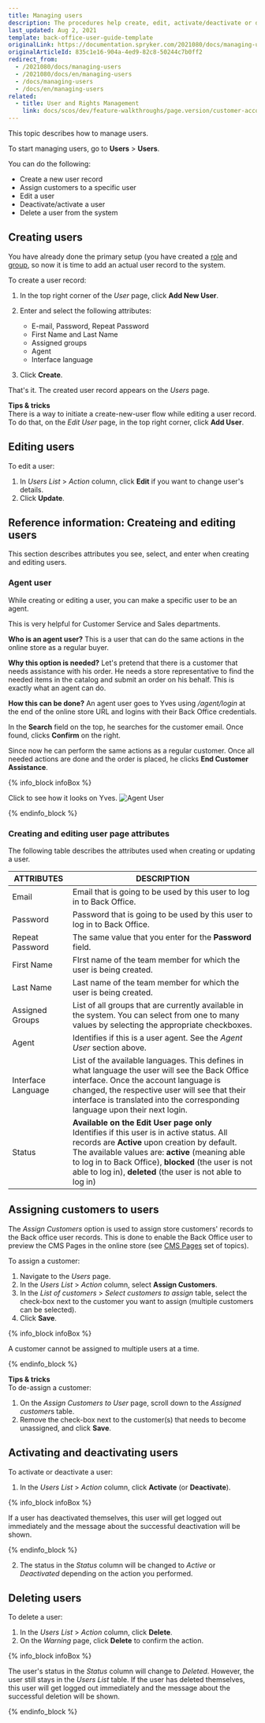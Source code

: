 ```yaml
---
title: Managing users
description: The procedures help create, edit, activate/deactivate or delete Back Office users, set a language to the Back Office user account, and make a user be an agent.
last_updated: Aug 2, 2021
template: back-office-user-guide-template
originalLink: https://documentation.spryker.com/2021080/docs/managing-users
originalArticleId: 835c1e16-904a-4ed9-82c8-50244c7b0ff2
redirect_from:
  - /2021080/docs/managing-users
  - /2021080/docs/en/managing-users
  - /docs/managing-users
  - /docs/en/managing-users
related:
  - title: User and Rights Management
    link: docs/scos/dev/feature-walkthroughs/page.version/customer-account-management-feature-walkthrough/user-and-rights-overview.html
---
```


This topic describes how to manage users.

To start managing users, go to **Users** > **Users**.

You can do the following:
* Create a new user record
* Assign customers to a specific user
* Edit a user
* Deactivate/activate a user
* Delete a user from the system

## Creating users

You have already done the primary setup (you have created a [role](/docs/scos/user/back-office-user-guides/{{page.version}}/users/roles-groups-and-users/managing-roles.html) and [group](/docs/scos/user/back-office-user-guides/{{page.version}}/users/roles-groups-and-users/managing-groups.html), so now it is time to add an actual user record to the system.

To create a user record:
1. In the top right corner of the *User* page, click **Add New User**.
2. Enter and select the following attributes:

    * E-mail, Password, Repeat Password
    * First Name and Last Name
    * Assigned groups
    * Agent
    * Interface language

3. Click **Create**.

That's it. The created user record appears on the *Users* page.    

**Tips & tricks**
<br>There is a way to initiate a create-new-user flow while editing a user record. To do that, on the *Edit User* page, in the top right corner, click **Add User**.

## Editing users

To edit a user:
1. In *Users List* > *Action* column, click **Edit**  if you want to change user's details.
2. Click **Update**.

## Reference information: Createing and editing users

This section describes attributes you see, select, and enter when creating and editing users.

### Agent user

While creating or editing a user, you can make a specific user to be an agent.

This is very helpful for Customer Service and Sales departments.

**Who is an agent user?**
This is a user that can do the same actions in the online store as a regular buyer.

**Why this option is needed?**
Let's pretend that there is a customer that needs assistance with his order. He needs a store representative to find the needed items in the catalog and submit an order on his behalf. This is exactly what an agent can do.

**How this can be done?**
An agent user goes to Yves using _/agent/login_ at the end of the online store URL and logins with their Back Office credentials.

In the **Search** field on the top, he searches for the customer email. Once found, clicks **Confirm** on the right.

Since now he can perform the same actions as a regular customer. Once all needed actions are done and the order is placed, he clicks **End Customer Assistance**.

{% info_block infoBox %}

Click to see how it looks on Yves.
![Agent User](https://spryker.s3.eu-central-1.amazonaws.com/docs/User+Guides/Back+Office+User+Guides/Users+Control/User:+Reference+Information/Agent+User.gif)

{% endinfo_block %}

### Creating and editing user page attributes

The following table describes the attributes used when creating or updating a user.

| ATTRIBUTES | DESCRIPTION  |
| --- | --- |
| Email | Email that is going to be used by this user to log in to Back Office.  |
| Password | Password that is going to be used by this user to log in to Back Office.  |
| Repeat Password | The same value that you enter for the **Password** field. |
|First Name| FIrst name of the team member for which the user is being created. |
|Last Name| Last name of the team member for which the user is being created. |
| Assigned Groups |List of all groups that are currently available in the system. You can select from one to many values by selecting the appropriate checkboxes. |
| Agent | Identifies if this is a user agent. See the _Agent User_ section above. |
| Interface Language |List of the available languages. This defines in what language the user will see the Back Office interface. Once the account language is changed, the respective user will see that their interface is translated into the corresponding language upon their next login.|
| Status |**Available on the Edit User page only**</br>Identifies if this user is in active status. All records are **Active** upon creation by default. The available values are: **active** (meaning able to log in to Back Office), **blocked** (the user is not able to log in), **deleted** (the user is not able to log in)|

## Assigning customers to users

The *Assign Customers* option is used to assign store customers' records to the Back office user records. This is done to enable the Back Office user to preview the CMS Pages in the online store (see [CMS Pages](/docs/scos/user/back-office-user-guides/{{page.version}}/content/pages/managing-cms-pages.html#previewing-cms-pages) set of topics).

To assign a customer:
1. Navigate to the *Users* page.
2. In the *Users List* > *Action* column, select **Assign Customers**.
3. In the *List of customers* > *Select customers to assign* table, select the check-box next to the customer you want to assign (multiple customers can be selected).
4. Click **Save**.

{% info_block infoBox %}

A customer cannot be assigned to multiple users at a time.

{% endinfo_block %}

**Tips & tricks**
<br>To de-assign a customer:
1. On the *Assign Customers to User* page, scroll down to the *Assigned customer*s table.
2. Remove the check-box next to the customer(s) that needs to become unassigned, and click **Save**.

## Activating and deactivating users

To activate or deactivate a user:
1. In the *Users List* > *Action* column, click **Activate** (or **Deactivate**).

{% info_block infoBox %}

If a user has deactivated themselves, this user will get logged out immediately and the message about the successful deactivation will be shown.

{% endinfo_block %}

2. The status in the _Status_ column will be changed to *Active* or *Deactivated* depending on the action you performed.

 ## Deleting users

To delete a user:
 1. In the *Users List* > *Action* column, click **Delete**.
2. On the *Warning* page, click **Delete** to confirm the action.

{% info_block infoBox %}

The user's status in the *Status* column will change to *Deleted*. However, the user still stays in the *Users List* table. If the user has deleted themselves, this user will get logged out immediately and the message about the successful deletion will be shown.

{% endinfo_block %}
